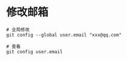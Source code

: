 # 修改邮箱

```shell
# 全局修改
git config --global user.email "xxx@qq.com"

# 查看
git config user.email
```
